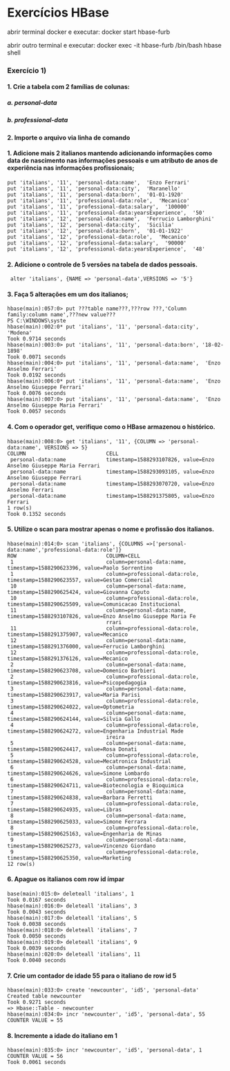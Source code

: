 # Exercícios HBase

abrir terminal docker e executar: 
docker start hbase-furb

abrir outro terminal e executar: 
docker exec -it hbase-furb /bin/bash
hbase shell

### Exercício 1)


#### 1. Crie a tabela com 2 famílias de colunas:
##### a. personal-data
##### b. professional-data
#### 2. Importe o arquivo via linha de comando

#### 1. Adicione mais 2 italianos mantendo adicionando informações como data de nascimento nas informações pessoais e um atributo de anos de experiência nas informações profissionais;
```
put 'italians', '11', 'personal-data:name',  'Enzo Ferrari'
put 'italians', '11', 'personal-data:city',  'Maranello'
put 'italians', '11', 'personal-data:born',  '01-01-1920'
put 'italians', '11', 'professional-data:role',  'Mecanico'
put 'italians', '11', 'professional-data:salary',  '100000'
put 'italians', '11', 'professional-data:yearsExperience',  '50'
put 'italians', '12', 'personal-data:name',  'Ferrucio Lamborghini'
put 'italians', '12', 'personal-data:city',  'Sicilia'
put 'italians', '12', 'personal-data:born',  '01-01-1922'
put 'italians', '12', 'professional-data:role',  'Mecanico'
put 'italians', '12', 'professional-data:salary',  '90000'
put 'italians', '12', 'professional-data:yearsExperience',  '48'

```
#### 2. Adicione o controle de 5 versões na tabela de dados pessoais.
```
 alter 'italians', {NAME => 'personal-data',VERSIONS => '5'}

```
#### 3. Faça 5 alterações em um dos italianos;
```
hbase(main):057:0> put ???table name???,???row ???,'Column family:column name',???new value???
PS C:\WINDOWS\syste
hbase(main):002:0* put 'italians', '11', 'personal-data:city', 'Modena'
Took 0.9714 seconds
hbase(main):003:0> put 'italians', '11', 'personal-data:born', '18-02-1898'
Took 0.0071 seconds
hbase(main):004:0> put 'italians', '11', 'personal-data:name',  'Enzo Anselmo Ferrari'
Took 0.0192 seconds
hbase(main):006:0* put 'italians', '11', 'personal-data:name',  'Enzo Anselmo Giuseppe Ferrari'
Took 0.0076 seconds
hbase(main):007:0> put 'italians', '11', 'personal-data:name',  'Enzo Anselmo Giuseppe Maria Ferrari'
Took 0.0057 seconds

```
#### 4. Com o operador get, verifique como o HBase armazenou o histórico.
```
hbase(main):008:0> get 'italians', '11', {COLUMN => 'personal-data:name', VERSIONS => 5}
COLUMN                          CELL
 personal-data:name             timestamp=1588293107826, value=Enzo Anselmo Giuseppe Maria Ferrari
 personal-data:name             timestamp=1588293093105, value=Enzo Anselmo Giuseppe Ferrari
 personal-data:name             timestamp=1588293070720, value=Enzo Anselmo Ferrari
 personal-data:name             timestamp=1588291375805, value=Enzo Ferrari
1 row(s)
Took 0.1352 seconds

```

#### 5. Utilize o scan para mostrar apenas o nome e profissão dos italianos.
```
hbase(main):014:0> scan 'italians', {COLUMNS =>['personal-data:name','professional-data:role']}
ROW                             COLUMN+CELL
 1                              column=personal-data:name, timestamp=1588290623396, value=Paolo Sorrentino
 1                              column=professional-data:role, timestamp=1588290623557, value=Gestao Comercial
 10                             column=personal-data:name, timestamp=1588290625424, value=Giovanna Caputo
 10                             column=professional-data:role, timestamp=1588290625509, value=Comunicacao Institucional
 11                             column=personal-data:name, timestamp=1588293107826, value=Enzo Anselmo Giuseppe Maria Fe
                                rrari
 11                             column=professional-data:role, timestamp=1588291375907, value=Mecanico
 12                             column=personal-data:name, timestamp=1588291376000, value=Ferrucio Lamborghini
 12                             column=professional-data:role, timestamp=1588291376126, value=Mecanico
 2                              column=personal-data:name, timestamp=1588290623708, value=Domenico Barbieri
 2                              column=professional-data:role, timestamp=1588290623816, value=Psicopedagogia
 3                              column=personal-data:name, timestamp=1588290623917, value=Maria Parisi
 3                              column=professional-data:role, timestamp=1588290624022, value=Optometria
 4                              column=personal-data:name, timestamp=1588290624144, value=Silvia Gallo
 4                              column=professional-data:role, timestamp=1588290624272, value=Engenharia Industrial Made
                                ireira
 5                              column=personal-data:name, timestamp=1588290624417, value=Rosa Donati
 5                              column=professional-data:role, timestamp=1588290624528, value=Mecatronica Industrial
 6                              column=personal-data:name, timestamp=1588290624626, value=Simone Lombardo
 6                              column=professional-data:role, timestamp=1588290624711, value=Biotecnologia e Bioquimica
 7                              column=personal-data:name, timestamp=1588290624838, value=Barbara Ferretti
 7                              column=professional-data:role, timestamp=1588290624935, value=Libras
 8                              column=personal-data:name, timestamp=1588290625033, value=Simone Ferrara
 8                              column=professional-data:role, timestamp=1588290625163, value=Engenharia de Minas
 9                              column=personal-data:name, timestamp=1588290625273, value=Vincenzo Giordano
 9                              column=professional-data:role, timestamp=1588290625350, value=Marketing
12 row(s)

```
#### 6. Apague os italianos com row id ímpar
```
base(main):015:0> deleteall 'italians', 1
Took 0.0167 seconds
hbase(main):016:0> deleteall 'italians', 3
Took 0.0043 seconds
hbase(main):017:0> deleteall 'italians', 5
Took 0.0038 seconds
hbase(main):018:0> deleteall 'italians', 7
Took 0.0050 seconds
hbase(main):019:0> deleteall 'italians', 9
Took 0.0039 seconds
hbase(main):020:0> deleteall 'italians', 11
Took 0.0040 seconds

```
#### 7. Crie um contador de idade 55 para o italiano de row id 5
```
hbase(main):033:0> create 'newcounter', 'id5', 'personal-data'
Created table newcounter
Took 0.9271 seconds
=> Hbase::Table - newcounter
hbase(main):034:0> incr 'newcounter', 'id5', 'personal-data', 55
COUNTER VALUE = 55

```
#### 8. Incremente a idade do italiano em 1
```
hbase(main):035:0> incr 'newcounter', 'id5', 'personal-data', 1
COUNTER VALUE = 56
Took 0.0061 seconds

```
